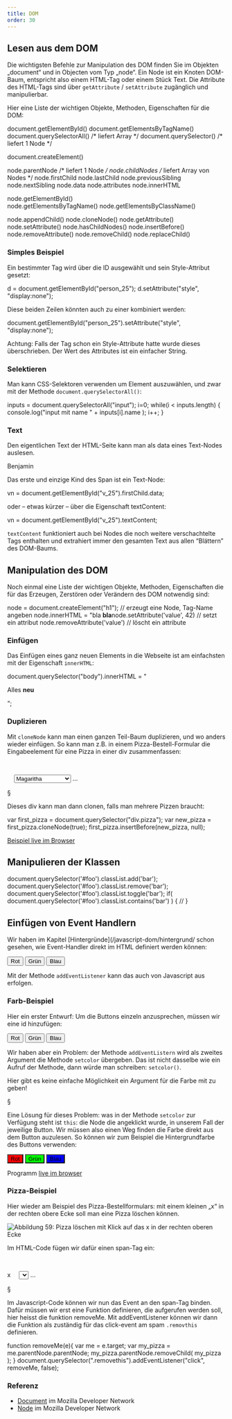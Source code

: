 ```yaml
---
title: DOM
order: 30
---
```


Lesen aus dem DOM 
-------------------
Die wichtigsten Befehle zur Manipulation des DOM finden Sie im Objekten „document“ und in Objecten vom Typ „node“. 
Ein Node ist ein Knoten DOM-Baum, entspricht also einem HTML-Tag oder einem Stück Text. 
Die Attribute des HTML-Tags sind über `getAttribute` / `setAttribute` zugänglich und manipulierbar.

Hier eine Liste der wichtigen Objekte, Methoden, Eigenschaften für die DOM:

<javascript>
document.getElementById() 
document.getElementsByTagName() 
document.querySelectorAll()   /* liefert Array   */
document.querySelector()      /* liefert 1 Node  */

document.createElement()

node.parentNode   /* liefert 1 Node          */
node.childNodes   /* liefert Array von Nodes */
node.firstChild
node.lastChild
node.previousSibling
node.nextSibling
node.data
node.attributes
node.innerHTML


node.getElementById()            
node.getElementsByTagName() 
node.getElementsByClassName() 

node.appendChild()
node.cloneNode()
node.getAttribute()
node.setAttribute()
node.hasChildNodes()
node.insertBefore()
node.removeAttribute()
node.removeChild()
node.replaceChild()
</javascript>

### Simples Beispiel

Ein bestimmter Tag wird über die ID ausgewählt und sein Style-Attribut gesetzt:

<javascript>
d = document.getElementById("person_25");
d.setAttribute("style", "display:none");
</javascript>

Diese beiden Zeilen könnten auch zu einer kombiniert werden:

<javascript>
document.getElementById("person_25").setAttribute("style", "display:none");
</javascript>

Achtung: Falls der Tag schon ein Style-Attribute hatte wurde dieses überschrieben.  Der Wert des Attributes ist ein einfacher String.

### Selektieren

Man kann CSS-Selektoren verwenden um Element auszuwählen, und zwar mit der Methode `document.querySelectorAll()`:

<javascript>
inputs = document.querySelectorAll("input");
i=0;
while(i < inputs.length) {
  console.log("input mit name " + inputs[i].name );
  i++;
}
</javascript>

### Text

Den eigentlichen Text der HTML-Seite kann man als data eines Text-Nodes auslesen.

<htmlcode>
<span id="v_25" class="vorname">Benjamin</span>
</htmlcode>

Das erste und einzige Kind des Span ist ein Text-Node:

<javascript>
vn = document.getElementById("v_25").firstChild.data;
</javascript>

oder – etwas kürzer – über die Eigenschaft textContent:

<javascript>
vn = document.getElementById("v_25").textContent;
</javascript>

`textContent` funktioniert auch bei Nodes die noch weitere verschachtelte 
Tags enthalten und extrahiert immer den gesamten Text aus allen “Blättern” des DOM-Baums.

Manipulation des DOM 
----------------------
Noch einmal eine Liste der wichtigen Objekte, Methoden, Eigenschaften die für das Erzeugen, Zerstören oder Verändern des DOM notwendig sind:

<javascript>
node = document.createElement("h1");  
                // erzeugt eine Node, Tag-Name angeben
node.innerHTML = "bla <strong>bla</strong bla";                
                // Zugriff auf den "Inhalt" der node als String, 
                // ist of schneller als DOM manipulation! 
node.appendChild(newchild);     
                // fügt die newchild als Kind an 
newnode = node.cloneNode()    
                // gibt eine Kopie der Node zurück, 
                // die Kopie ist noch nicht im DOM Baum eingefügt! 
node.insertBefore(newchild, oldchild)    
                // fügt newchild als Kind von node ein, vor dem oldchild 
oldchild = node.removeChild(child)    
                // löscht child als Kind von node, 
                // gibt es als "frei schwebende" node zurück 
node.replaceChild(newchild, oldchild)  
                // ersetzt kind oldchild durch kind newchild 

node.setAttribute('value', 42)  // setzt ein attribut 
node.removeAttribute('value')   // löscht ein attribute 
</javascript>

### Einfügen

Das Einfügen eines ganz neuen Elements in die Webseite ist am einfachsten mit der Eigenschaft `innerHTML`:

<javascript>
document.querySelector("body").innerHTML = "<p>Alles <b>neu</b></p>“;
</javascript>

### Duplizieren

Mit `cloneNode` kann man einen ganzen Teil-Baum duplizieren, und wo anders wieder einfügen. So kann man z.B. in einem Pizza-Bestell-Formular die Eingabeelement für eine Pizza in einer div zusammenfassen:

<htmlcode>
  <div class="pizza">
    <p>
      <select name="pizzatype[]">
        <option>Magaritha</option>
        <option>Vegetarian</option>
        <option>Quattro Staggione</option>
      </select>
      ...
    </p>
  </div>
</htmlcode>

§

Dieses div kann man dann clonen, falls man mehrere Pizzen braucht:

<javascript>
  var first_pizza = document.querySelector("div.pizza");
  var new_pizza = first_pizza.cloneNode(true);
  first_pizza.insertBefore(new_pizza, null);
</javascript>

[Beispiel live im Browser](/images/moreformjs.html)


Manipulieren der Klassen
-------------------------



<javascript>
document.querySelector('#foo').classList.add('bar');
document.querySelector('#foo').classList.remove('bar');
document.querySelector('#foo').classList.toggle('bar');
if( document.querySelector('#foo').classList.contains('bar') ) {
  // 
}
</javascript>



Einfügen von Event Handlern
-----------------------------
Wir haben im Kapitel [Hintergründe](/javascript-dom/hintergrund/ schon gesehen, 
wie Event-Handler direkt im HTML definiert werden können:

<htmlcode>
<form>
  <input type="button" value="Rot"  onclick="setcolor('red')">
  <input type="button" value="Grün" onclick="setcolor('#0F0')">
  <input type="button" value="Blau" onclick="setcolor('blue')">
</form>
<script>
  function setcolor( c ) {
    b = document.getElementById('farbfeld');
    b.style.backgroundColor = c
  }
</script>
</htmlcode>

Mit der Methode `addEventListener` kann das auch von Javascript aus erfolgen. 

### Farb-Beispiel

Hier ein erster Entwurf: Um die Buttons einzeln anzusprechen,
müssen wir eine id hinzufügen:

<htmlcode>
<form>
  <input type="button" value="Rot"  id="r">
  <input type="button" value="Grün" id="g">
  <input type="button" value="Blau" id="b">
</form>
<script>
  function setcolor( ev ) {
    b = document.getElementById('farbfeld');
    b.style.backgroundColor = 'red';
  }
  document.getElementById('r').addEventListener('click', setcolor);
  document.getElementById('g').addEventListener('click', setcolor);
  document.getElementById('b').addEventListener('click', setcolor);
</script>
</htmlcode>

Wir haben aber ein Problem: der Methode `addEventListern` wird als
zweites Argument die Methode `setcolor` übergeben.  Das ist nicht dasselbe
wie ein Aufruf der Methode, dann würde man schreiben: `setcolor()`.

Hier gibt es keine einfache Möglichkeit ein Argument für die Farbe mit zu geben!

§

Eine Lösung für dieses Problem: was in der Methode `setcolor` zur Verfügung steht
ist `this`: die Node die angeklickt wurde, in unserem Fall der jeweilige Button.
Wir müssen also einen Weg finden die Farbe direkt aus dem Button auzulesen.
So können wir zum Beispiel die Hintergrundfarbe des Buttons verwenden:


<htmlcode>
<form>
  <input type="button" value="Rot"  style="background-color:red"  id="r">
  <input type="button" value="Grün" style="background-color:#0F0" id="g">
  <input type="button" value="Blau" style="background-color:blue" id="b">
</form>
<script>
  function setcolor( ev ) {
    b = document.getElementById('farbfeld');
    b.style.backgroundColor = this.style.backgroundColor;
  }
  document.getElementById('r').addEventListener('click', setcolor);
  document.getElementById('g').addEventListener('click', setcolor);
  document.getElementById('b').addEventListener('click', setcolor);
</script>
</htmlcode>

Programm [live im browser](/images/farbfeld-dom.html)


### Pizza-Beispiel

Hier wieder am Beispiel des Pizza-Bestellformulars: mit einem kleinen „x“ in der rechten obere Ecke soll man eine Pizza löschen können.


![Abbildung 59: Pizza löschen mit Klick auf das x in der rechten oberen Ecke](/images/image265.png)

Im HTML-Code fügen wir dafür einen span-Tag ein:

<htmlcode>
 <div class="pizza">
    <p>
      <span class="removethis">x</span>
      <select name="pizzatype[]">…</select>
      …
    </p>
  </div>
</htmlcode>

§

Im Javascript-Code können wir nun das Event an den span-Tag binden. Dafür müssen
wir erst eine Funktion definieren, die aufgerufen werden soll, hier heisst die
funktion removeMe. Mit addEventListener können wir dann die Funktion als
zuständig für das click-event am spam `.removthis` definieren.

<javascript>
function removeMe(e){
  var me = e.target;
  var my_pizza = me.parentNode.parentNode;
  my_pizza.parentNode.removeChild( my_pizza ); 
}
document.querySelector(".removethis").addEventListener("click", removeMe, false); 
</javascript>

### Referenz

* [Document](https://developer.mozilla.org/en-US/docs/Web/API/Document) im Mozilla Developer Network 
* [Node](https://developer.mozilla.org/en-US/docs/Web/API/Node) im Mozilla Developer Network 
